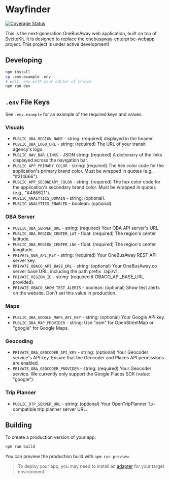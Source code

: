 # Wayfinder

[![Coverage Status](https://coveralls.io/repos/github/OneBusAway/wayfinder/badge.svg)](https://coveralls.io/github/OneBusAway/wayfinder)

This is the next-generation OneBusAway web application, built on top of [SvelteKit](https://kit.svelte.dev). It is designed to replace the [onebusaway-enterprise-webapp](https://github.com/OneBusAway/onebusaway-application-modules) project. This project is under active development!

## Developing

```bash
npm install
cp .env.example .env
# edit .env with your editor of choice
npm run dev
```

## `.env` File Keys

See `.env.example` for an example of the required keys and values.

### Visuals

- `PUBLIC_OBA_REGION_NAME` - string: (required) displayed in the header.
- `PUBLIC_OBA_LOGO_URL` - string: (required) The URL of your transit agency's logo.
- `PUBLIC_NAV_BAR_LINKS` - JSON string: (required) A dictionary of the links displayed across the navigation bar.
- `PUBLIC_APP_PRIMARY_COLOR` - string: (required) The hex color code for the application's primary brand color. Must be wrapped in quotes (e.g., "#214666").
- `PUBLIC_APP_SECONDARY_COLOR` - string: (required) The hex color code for the application's secondary brand color. Must be wrapped in quotes (e.g., "#486621").
- `PUBLIC_ANALYTICS_DOMAIN` - string: (optional).
- `PUBLIC_ANALYTICS_ENABLED` - boolean: (optional).

### OBA Server

- `PUBLIC_OBA_SERVER_URL` - string: (required) Your OBA API server's URL.
- `PUBLIC_OBA_REGION_CENTER_LAT` - float: (required) The region's center latitude.
- `PUBLIC_OBA_REGION_CENTER_LNG` - float: (required) The region's center longitude.
- `PRIVATE_OBA_API_KEY` - string: (required) Your OneBusAway REST API server key.
- `PRIVATE_OBACO_API_BASE_URL` - string: (optional) Your OneBusAway.co server base URL, including the path prefix `/api/v1.
- `PRIVATE_REGION_ID` - string: (required if OBACO_API_BASE_URL provided).
- `PRIVATE_OBACO_SHOW_TEST_ALERTS` - boolean: (optional) Show test alerts on the website. Don't set this value in production.

### Maps

- `PUBLIC_OBA_GOOGLE_MAPS_API_KEY` - string: (optional) Your Google API key.
- `PUBLIC_OBA_MAP_PROVIDER` - string: Use "osm" for OpenStreetMap or "google" for Google Maps.

### Geocoding

- `PRIVATE_OBA_GEOCODER_API_KEY` - string: (optional) Your Geocoder service's API key. Ensure that the Geocoder and Places API permissions are enabled.
- `PRIVATE_OBA_GEOCODER_PROVIDER` - string: (required) Your Geocoder service. We currently only support the Google Places SDK (value: "google").

### Trip Planner

- `PUBLIC_OTP_SERVER_URL` - string: (optional) Your OpenTripPlanner 1.x-compatible trip planner server URL.

## Building

To create a production version of your app:

```bash
npm run build
```

You can preview the production build with `npm run preview`.

> To deploy your app, you may need to install an [adapter](https://kit.svelte.dev/docs/adapters) for your target environment.
